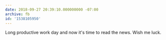 ```yaml
---
date: 2018-09-27 20:39:10.000000000 -07:00
archive: fb
id: '1538105950'
---
```


Long productive work day and now it's time to read the news. Wish me luck.
